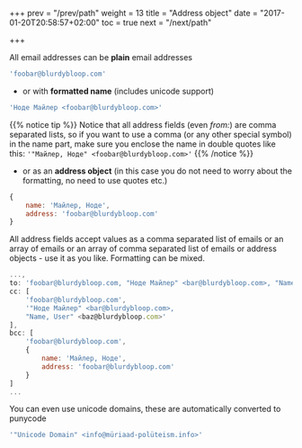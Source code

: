 +++
prev = "/prev/path"
weight = 13
title = "Address object"
date = "2017-01-20T20:58:57+02:00"
toc = true
next = "/next/path"

+++

All email addresses can be **plain** email addresses

```javascript
'foobar@blurdybloop.com'
```

- or with **formatted name** (includes unicode support)

```javascript
'Ноде Майлер <foobar@blurdybloop.com>'
```

{{% notice tip %}}
Notice that all address fields (even *from:*) are comma separated lists, so if you want to use a comma (or any other special symbol) in the name part, make sure you enclose the name in double quotes like this: `'"Майлер, Ноде" <foobar@blurdybloop.com>'`
{{% /notice %}}

- or as an **address object** (in this case you do not need to worry about the formatting, no need to use quotes etc.)

```javascript
{
    name: 'Майлер, Ноде',
    address: 'foobar@blurdybloop.com'
}
```

All address fields accept values as a comma separated list of emails or an array of emails or an array of comma separated list of emails or address objects - use it as you like. Formatting can be mixed.

```javascript
...,
to: 'foobar@blurdybloop.com, "Ноде Майлер" <bar@blurdybloop.com>, "Name, User" <baz@blurdybloop.com>',
cc: [
    'foobar@blurdybloop.com',
    '"Ноде Майлер" <bar@blurdybloop.com>,
    "Name, User" <baz@blurdybloop.com>'
],
bcc: [
    'foobar@blurdybloop.com',
    {
        name: 'Майлер, Ноде',
        address: 'foobar@blurdybloop.com'
    }
]
...
```

You can even use unicode domains, these are automatically converted to punycode

```javascript
'"Unicode Domain" <info@müriaad-polüteism.info>'
```
